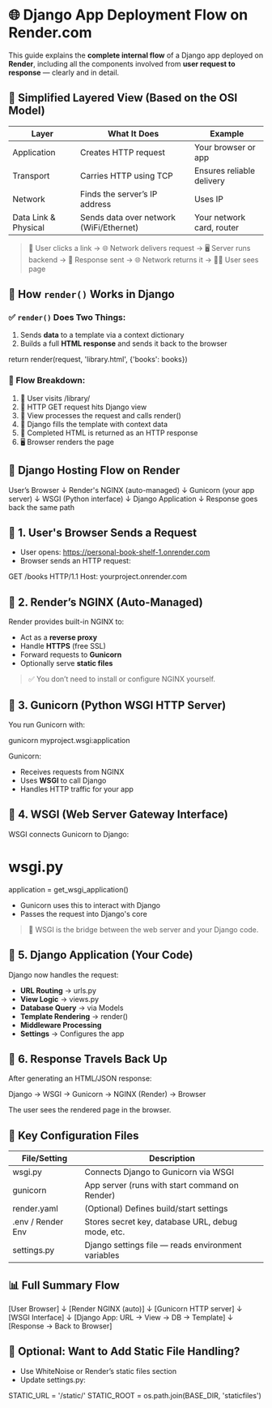 # 🌐 Django App Deployment Flow on Render.com

This guide explains the **complete internal flow** of a Django app deployed on **Render**, including all the components involved from **user request to response** — clearly and in detail.



## 🧱 Simplified Layered View (Based on the OSI Model)

| Layer               | What It Does                              | Example                      |
|--------------------|-------------------------------------------|------------------------------|
| Application         | Creates HTTP request                      | Your browser or app          |
| Transport           | Carries HTTP using TCP                    | Ensures reliable delivery    |
| Network             | Finds the server’s IP address             | Uses IP                      |
| Data Link & Physical| Sends data over network (WiFi/Ethernet)   | Your network card, router    |

> 🔗 User clicks a link → 🌐 Network delivers request → 🖥️ Server runs backend → 📄 Response sent → 🌐 Network returns it → 🧑‍💻 User sees page



## 🎯 How `render()` Works in Django

### ✅ `render()` Does Two Things:
1. Sends **data** to a template via a context dictionary  
2. Builds a full **HTML response** and sends it back to the browser


return render(request, 'library.html', {'books': books})


### 🔁 Flow Breakdown:

1. 🔗 User visits /library/
2. 📩 HTTP GET request hits Django view
3. 🧠 View processes the request and calls render()
4. 📄 Django fills the template with context data
5. 🚚 Completed HTML is returned as an HTTP response
6. 🖥️ Browser renders the page



## 🔷 Django Hosting Flow on Render

User’s Browser
     ↓
Render's NGINX (auto-managed)
     ↓
Gunicorn (your app server)
     ↓
WSGI (Python interface)
     ↓
Django Application
     ↓
Response goes back the same path

## 🔶 1. User's Browser Sends a Request

* User opens: https://personal-book-shelf-1.onrender.com
* Browser sends an HTTP request:


GET /books HTTP/1.1
Host: yourproject.onrender.com

## 🔶 2. Render’s NGINX (Auto-Managed)

Render provides built-in NGINX to:

* Act as a **reverse proxy**
* Handle **HTTPS** (free SSL)
* Forward requests to **Gunicorn**
* Optionally serve **static files**

> ✅ You don’t need to install or configure NGINX yourself.


## 🔶 3. Gunicorn (Python WSGI HTTP Server)

You run Gunicorn with:

gunicorn myproject.wsgi:application

Gunicorn:

* Receives requests from NGINX
* Uses **WSGI** to call Django
* Handles HTTP traffic for your app


## 🔶 4. WSGI (Web Server Gateway Interface)

WSGI connects Gunicorn to Django:

# wsgi.py
application = get_wsgi_application()

* Gunicorn uses this to interact with Django
* Passes the request into Django's core

> 🔌 WSGI is the bridge between the web server and your Django code.

## 🔶 5. Django Application (Your Code)

Django now handles the request:

* **URL Routing** → urls.py
* **View Logic** → views.py
* **Database Query** → via Models
* **Template Rendering** → render()
* **Middleware Processing**
* **Settings** → Configures the app

## 🔶 6. Response Travels Back Up

After generating an HTML/JSON response:


Django → WSGI → Gunicorn → NGINX (Render) → Browser

The user sees the rendered page in the browser.


## 🧩 Key Configuration Files

| File/Setting        | Description                                        |
| ------------------- | -------------------------------------------------- |
|  wsgi.py             | Connects Django to Gunicorn via WSGI               |
|  gunicorn            | App server (runs with start command on Render)     |
|  render.yaml         | (Optional) Defines build/start settings            |
|  .env / Render Env   | Stores secret key, database URL, debug mode, etc.  |
|  settings.py         | Django settings file — reads environment variables |


## 📊 Full Summary Flow

[User Browser]
    ↓
[Render NGINX (auto)]
    ↓
[Gunicorn HTTP server]
    ↓
[WSGI Interface]
    ↓
[Django App: URL → View → DB → Template]
    ↓
[Response → Back to Browser]

## 📎 Optional: Want to Add Static File Handling?

* Use WhiteNoise or Render’s static files section
* Update settings.py:

STATIC_URL = '/static/'
STATIC_ROOT = os.path.join(BASE_DIR, 'staticfiles')

